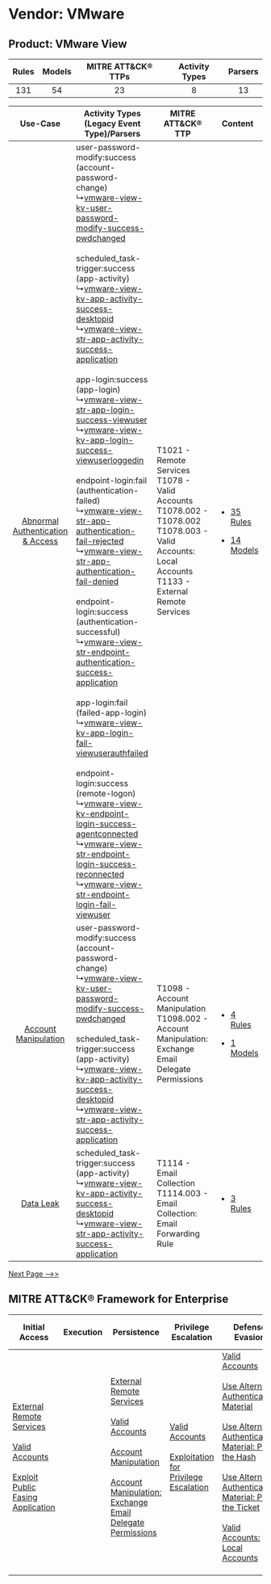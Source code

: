 Vendor: VMware
==============
Product: VMware View
--------------------
| Rules | Models | MITRE ATT&CK® TTPs | Activity Types | Parsers |
|:-----:|:------:|:------------------:|:--------------:|:-------:|
|  131  |   54   |         23         |       8        |   13    |

|    Use-Case    | Activity Types (Legacy Event Type)/Parsers    | MITRE ATT&CK® TTP    | Content    |
|:----:| ---- | ---- | ---- |
| [Abnormal Authentication & Access](../../../UseCases/uc_abnormal_authentication_&_access.md) |  user-password-modify:success (account-password-change)<br> ↳[vmware-view-kv-user-password-modify-success-pwdchanged](Ps/pC_vmwareviewkvuserpasswordmodifysuccesspwdchanged.md)<br><br> scheduled_task-trigger:success (app-activity)<br> ↳[vmware-view-kv-app-activity-success-desktopid](Ps/pC_vmwareviewkvappactivitysuccessdesktopid.md)<br> ↳[vmware-view-str-app-activity-success-application](Ps/pC_vmwareviewstrappactivitysuccessapplication.md)<br><br> app-login:success (app-login)<br> ↳[vmware-view-str-app-login-success-viewuser](Ps/pC_vmwareviewstrapploginsuccessviewuser.md)<br> ↳[vmware-view-kv-app-login-success-viewuserloggedin](Ps/pC_vmwareviewkvapploginsuccessviewuserloggedin.md)<br><br> endpoint-login:fail (authentication-failed)<br> ↳[vmware-view-str-app-authentication-fail-rejected](Ps/pC_vmwareviewstrappauthenticationfailrejected.md)<br> ↳[vmware-view-str-app-authentication-fail-denied](Ps/pC_vmwareviewstrappauthenticationfaildenied.md)<br><br> endpoint-login:success (authentication-successful)<br> ↳[vmware-view-str-endpoint-authentication-success-application](Ps/pC_vmwareviewstrendpointauthenticationsuccessapplication.md)<br><br> app-login:fail (failed-app-login)<br> ↳[vmware-view-kv-app-login-fail-viewuserauthfailed](Ps/pC_vmwareviewkvapploginfailviewuserauthfailed.md)<br><br> endpoint-login:success (remote-logon)<br> ↳[vmware-view-kv-endpoint-login-success-agentconnected](Ps/pC_vmwareviewkvendpointloginsuccessagentconnected.md)<br> ↳[vmware-view-str-endpoint-login-success-reconnected](Ps/pC_vmwareviewstrendpointloginsuccessreconnected.md)<br> ↳[vmware-view-str-endpoint-login-fail-viewuser](Ps/pC_vmwareviewstrendpointloginfailviewuser.md)<br> | T1021 - Remote Services<br>T1078 - Valid Accounts<br>T1078.002 - T1078.002<br>T1078.003 - Valid Accounts: Local Accounts<br>T1133 - External Remote Services<br> | [<ul><li>35 Rules</li></ul><ul><li>14 Models</li></ul>](RM/r_m_vmware_vmware_view_Abnormal_Authentication_&_Access.md) |
|    [Account Manipulation](../../../UseCases/uc_account_manipulation.md)    |  user-password-modify:success (account-password-change)<br> ↳[vmware-view-kv-user-password-modify-success-pwdchanged](Ps/pC_vmwareviewkvuserpasswordmodifysuccesspwdchanged.md)<br><br> scheduled_task-trigger:success (app-activity)<br> ↳[vmware-view-kv-app-activity-success-desktopid](Ps/pC_vmwareviewkvappactivitysuccessdesktopid.md)<br> ↳[vmware-view-str-app-activity-success-application](Ps/pC_vmwareviewstrappactivitysuccessapplication.md)<br>    | T1098 - Account Manipulation<br>T1098.002 - Account Manipulation: Exchange Email Delegate Permissions<br>    | [<ul><li>4 Rules</li></ul><ul><li>1 Models</li></ul>](RM/r_m_vmware_vmware_view_Account_Manipulation.md)    |
|    [Data Leak](../../../UseCases/uc_data_leak.md)    |  scheduled_task-trigger:success (app-activity)<br> ↳[vmware-view-kv-app-activity-success-desktopid](Ps/pC_vmwareviewkvappactivitysuccessdesktopid.md)<br> ↳[vmware-view-str-app-activity-success-application](Ps/pC_vmwareviewstrappactivitysuccessapplication.md)<br>    | T1114 - Email Collection<br>T1114.003 - Email Collection: Email Forwarding Rule<br>    | [<ul><li>3 Rules</li></ul>](RM/r_m_vmware_vmware_view_Data_Leak.md)    |
[Next Page -->>](2_ds_vmware_vmware_view.md)

MITRE ATT&CK® Framework for Enterprise
--------------------------------------
| Initial Access                                                                                                                                                                                                                         | Execution | Persistence                                                                                                                                                                                                                                                                                                                                 | Privilege Escalation                                                                                                                                          | Defense Evasion                                                                                                                                                                                                                                                                                                                                                                                                                                                                  | Credential Access                                                                                                                                                                                                                                                                | Discovery                                                                    | Lateral Movement                                                                                                                                                                                                                                   | Collection                                                                                                                                                            | Command and Control                                                                                                                       | Exfiltration | Impact |
| -------------------------------------------------------------------------------------------------------------------------------------------------------------------------------------------------------------------------------------- | --------- | ------------------------------------------------------------------------------------------------------------------------------------------------------------------------------------------------------------------------------------------------------------------------------------------------------------------------------------------- | ------------------------------------------------------------------------------------------------------------------------------------------------------------- | -------------------------------------------------------------------------------------------------------------------------------------------------------------------------------------------------------------------------------------------------------------------------------------------------------------------------------------------------------------------------------------------------------------------------------------------------------------------------------- | -------------------------------------------------------------------------------------------------------------------------------------------------------------------------------------------------------------------------------------------------------------------------------- | ---------------------------------------------------------------------------- | -------------------------------------------------------------------------------------------------------------------------------------------------------------------------------------------------------------------------------------------------- | --------------------------------------------------------------------------------------------------------------------------------------------------------------------- | ----------------------------------------------------------------------------------------------------------------------------------------- | ------------ | ------ |
| [External Remote Services](https://attack.mitre.org/techniques/T1133)<br><br>[Valid Accounts](https://attack.mitre.org/techniques/T1078)<br><br>[Exploit Public Fasing Application](https://attack.mitre.org/techniques/T1190)<br><br> |           | [External Remote Services](https://attack.mitre.org/techniques/T1133)<br><br>[Valid Accounts](https://attack.mitre.org/techniques/T1078)<br><br>[Account Manipulation](https://attack.mitre.org/techniques/T1098)<br><br>[Account Manipulation: Exchange Email Delegate Permissions](https://attack.mitre.org/techniques/T1098/002)<br><br> | [Valid Accounts](https://attack.mitre.org/techniques/T1078)<br><br>[Exploitation for Privilege Escalation](https://attack.mitre.org/techniques/T1068)<br><br> | [Valid Accounts](https://attack.mitre.org/techniques/T1078)<br><br>[Use Alternate Authentication Material](https://attack.mitre.org/techniques/T1550)<br><br>[Use Alternate Authentication Material: Pass the Hash](https://attack.mitre.org/techniques/T1550/002)<br><br>[Use Alternate Authentication Material: Pass the Ticket](https://attack.mitre.org/techniques/T1550/003)<br><br>[Valid Accounts: Local Accounts](https://attack.mitre.org/techniques/T1078/003)<br><br> | [Steal or Forge Kerberos Tickets](https://attack.mitre.org/techniques/T1558)<br><br>[Credentials from Password Stores](https://attack.mitre.org/techniques/T1555)<br><br>[Steal or Forge Kerberos Tickets: Kerberoasting](https://attack.mitre.org/techniques/T1558/003)<br><br> | [Remote System Discovery](https://attack.mitre.org/techniques/T1018)<br><br> | [Exploitation of Remote Services](https://attack.mitre.org/techniques/T1210)<br><br>[Remote Services](https://attack.mitre.org/techniques/T1021)<br><br>[Use Alternate Authentication Material](https://attack.mitre.org/techniques/T1550)<br><br> | [Email Collection](https://attack.mitre.org/techniques/T1114)<br><br>[Email Collection: Email Forwarding Rule](https://attack.mitre.org/techniques/T1114/003)<br><br> | [Proxy: Multi-hop Proxy](https://attack.mitre.org/techniques/T1090/003)<br><br>[Proxy](https://attack.mitre.org/techniques/T1090)<br><br> |              |        |